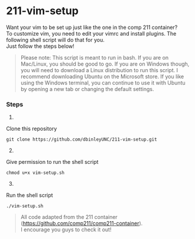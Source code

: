 # 211-vim-setup 
Want your vim to be set up just like the one in the comp 211 container?   
To customize vim, you need to edit your vimrc and install plugins. The following shell script will do that for you.  
Just follow the steps below!  
>Please note: This script is meant to run in bash. If you are on Mac/Linux, you should be good to go. If you are on Windows though, you will need to download a Linux distribution to run this script. I recommend downloading Ubuntu on the Microsoft store. If you like using the Windows terminal, you can continue to use it with Ubuntu by opening a new tab or changing the default settings.
### Steps
1.
Clone this repository  

    git clone https://github.com/dbinleyUNC/211-vim-setup.git
2. 
Give permission to run the shell script  

    chmod u+x vim-setup.sh

3. 
Run the shell script  

    ./vim-setup.sh

>All code adapted from the 211 container (https://github.com/comp211/comp211-container).  
>I encourage you guys to check it out!
